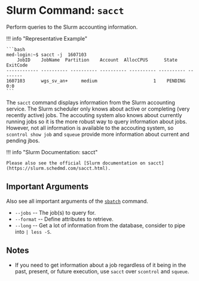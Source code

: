 # Slurm Command: `sacct`

Perform queries to the Slurm accounting information.

!!! info "Representative Example"

    ```bash
    med-login:~$ sacct -j  1607103
        JobID    JobName  Partition    Account  AllocCPUS      State ExitCode
    ------------ ---------- ---------- ---------- ---------- ---------- --------
    1607103      wgs_sv_an+     medium                     1    PENDING      0:0
    ```

The `sacct` command displays information from the Slurm accounting service.
The Slurm scheduler only knows about active or completing (very recently active) jobs.
The accouting system also knows about currently running jobs so it is the more robust way to query information about jobs.
However, not all information is available to the accouting system, so `scontrol show job` and `squeue` provide more information about current and pending jbos.

!!! info "Slurm Documentation: sacct"

    Please also see the official [Slurm documentation on sacct](https://slurm.schedmd.com/sacct.html).

## Important Arguments

Also see all important arguments of the [`sbatch`](commands-sbatch.md) command.

- `--jobs`
  -- The job(s) to query for.   
- `--format`
  -- Define attributes to retrieve.
- `--long`
  -- Get a lot of information from the database, consider to pipe into `| less -S`.

## Notes

- If you need to get information about a job regardless of it being in the past, present, or future execution, use `sacct` over `scontrol` and `squeue`.
